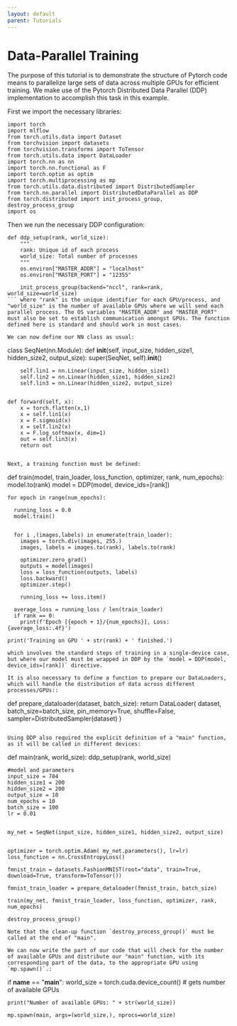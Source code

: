 ```yaml
---
layout: default
parent: Tutorials
---
```

Data-Parallel Training
======================
The purpose of this tutorial is to demonstrate the structure of Pytorch code means to parallelize large sets of data across multiple GPUs for efficient training. We make use of the Pytorch Distributed Data Parallel (DDP) implementation to accomplish this task in this example.

First we import the necessary libraries:
```
import torch
import mlflow
from torch.utils.data import Dataset
from torchvision import datasets
from torchvision.transforms import ToTensor
from torch.utils.data import DataLoader
import torch.nn as nn
import torch.nn.functional as F
import torch.optim as optim
import torch.multiprocessing as mp
from torch.utils.data.distributed import DistributedSampler
from torch.nn.parallel import DistributedDataParallel as DDP
from torch.distributed import init_process_group, destroy_process_group
import os
```

Then we run the necessary DDP configuration:
```
def ddp_setup(rank, world_size):
    """
    rank: Unique id of each process
    world_size: Total number of processes
    """
    os.environ["MASTER_ADDR"] = "localhost"
    os.environ["MASTER_PORT"] = "12355"

    init_process_group(backend="nccl", rank=rank, world_size=world_size)
``` where "rank" is the unique identifier for each GPU/process, and "world_size" is the number of available GPUs where we will send each parallel process. The OS variables "MASTER_ADDR" and "MASTER_PORT" must also be set to establish communication amongst GPUs. The function defined here is standard and should work in most cases.

We can now define our NN class as usual:
```
class SeqNet(nn.Module):
    def __init__(self, input_size, hidden_size1, hidden_size2,  output_size):
        super(SeqNet, self).__init__()

        self.lin1 = nn.Linear(input_size, hidden_size1)
        self.lin2 = nn.Linear(hidden_size1, hidden_size2)
        self.lin3 = nn.Linear(hidden_size2, output_size)


    def forward(self, x):
        x = torch.flatten(x,1)
        x = self.lin1(x)
        x = F.sigmoid(x)
        x = self.lin2(x)
        x = F.log_softmax(x, dim=1)
        out = self.lin3(x)
        return out
```

Next, a training function must be defined:
```
def train(model, train_loader, loss_function, optimizer, rank, num_epochs):
    model.to(rank)
    model = DDP(model, device_ids=[rank])

    for epoch in range(num_epochs):

      running_loss = 0.0
      model.train()


      for i ,(images,labels) in enumerate(train_loader):
        images = torch.div(images, 255.)
        images, labels = images.to(rank), labels.to(rank)

        optimizer.zero_grad()
        outputs = model(images)
        loss = loss_function(outputs, labels)
        loss.backward()
        optimizer.step()

        running_loss += loss.item()

      average_loss = running_loss / len(train_loader)
      if rank == 0:
        print(f'Epoch [{epoch + 1}/{num_epochs}], Loss: {average_loss:.4f}')

    print('Training on GPU ' + str(rank) + ' finished.')
```
which involves the standard steps of training in a single-device case, but where our model must be wrapped in DDP by the `model = DDP(model, device_ids=[rank])` directive.

It is also necessary to define a function to prepare our DataLoaders, which will handle the distribution of data across different processes/GPUs::
```
def prepare_dataloader(dataset, batch_size):
    return DataLoader(
        dataset,
        batch_size=batch_size,
        pin_memory=True,
        shuffle=False,
        sampler=DistributedSampler(dataset)
    )

```

Using DDP also required the explicit definition of a "main" function, as it will be called in different devices:
```
def main(rank, world_size):
    ddp_setup(rank, world_size)

    #model and parameters
    input_size = 784
    hidden_size1 = 200
    hidden_size2 = 200
    output_size = 10
    num_epochs = 10
    batch_size = 100
    lr = 0.01


    my_net = SeqNet(input_size, hidden_size1, hidden_size2, output_size)


    optimizer = torch.optim.Adam( my_net.parameters(), lr=lr)
    loss_function = nn.CrossEntropyLoss()

    fmnist_train = datasets.FashionMNIST(root="data", train=True, download=True, transform=ToTensor())

    fmnist_train_loader = prepare_dataloader(fmnist_train, batch_size)

    train(my_net, fmnist_train_loader, loss_function, optimizer, rank, num_epochs)

    destroy_process_group()
```
Note that the clean-up function `destroy_process_group()` must be called at the end of "main".

We can now write the part of our code that will check for the number of available GPUs and distribute our "main" function, with its corresponding part of the data, to the appropriate GPU using `mp.spawn()`.:
```
if __name__ == "__main__":
    world_size = torch.cuda.device_count() # gets number of available GPUs 

    print("Number of available GPUs: " + str(world_size))

    mp.spawn(main, args=(world_size,), nprocs=world_size)
```
